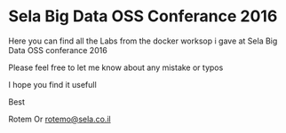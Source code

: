 # Sela Big Data OSS Conferance 2016 


Here you can find all the Labs from the docker worksop i gave at Sela Big Data OSS conferance 2016

Please feel free to let me know about any mistake or typos

I hope you find it usefull 

Best 

Rotem Or 
rotemo@sela.co.il
